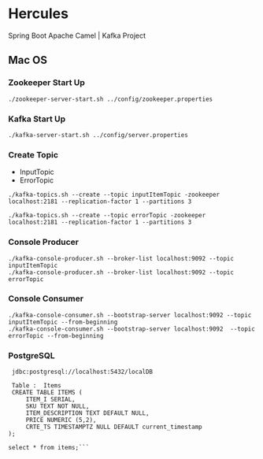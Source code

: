 # Hercules
Spring Boot Apache Camel | Kafka Project

## Mac OS

### Zookeeper Start Up
```
./zookeeper-server-start.sh ../config/zookeeper.properties
```
### Kafka Start Up
```
./kafka-server-start.sh ../config/server.properties
```

### Create Topic

- InputTopic
- ErrorTopic 
```
./kafka-topics.sh --create --topic inputItemTopic -zookeeper localhost:2181 --replication-factor 1 --partitions 3

./kafka-topics.sh --create --topic errorTopic -zookeeper localhost:2181 --replication-factor 1 --partitions 3
```

### Console Producer
```
./kafka-console-producer.sh --broker-list localhost:9092 --topic inputItemTopic
./kafka-console-producer.sh --broker-list localhost:9092 --topic errorTopic
```
### Console Consumer
```
./kafka-console-consumer.sh --bootstrap-server localhost:9092 --topic inputItemTopic --from-beginning
./kafka-console-consumer.sh --bootstrap-server localhost:9092  --topic errorTopic --from-beginning

```
### PostgreSQL
```
 jdbc:postgresql://localhost:5432/localDB
 
 Table :  Items
 CREATE TABLE ITEMS (
     ITEM_I SERIAL,
     SKU TEXT NOT NULL,
     ITEM_DESCRIPTION TEXT DEFAULT NULL,
     PRICE NUMERIC (5,2),
     CRTE_TS TIMESTAMPTZ NULL DEFAULT current_timestamp
);

select * from items;```
